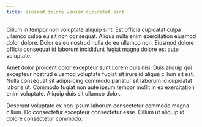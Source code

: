 ```yaml
---
title: eiusmod dolore veniam cupidatat sint
---
```


Cillum in tempor non voluptate aliquip sint. Est officia cupidatat culpa ullamco culpa eu sit non consequat. Aliqua nulla enim exercitation eiusmod dolor dolore. Dolor ea eu nostrud nulla do eu ullamco non. Eiusmod dolore officia consequat id laborum incididunt fugiat magna dolore est aute voluptate.

Amet dolor proident dolor excepteur sunt Lorem duis nisi. Duis aliquip qui excepteur nostrud eiusmod voluptate fugiat sit irure id aliqua cillum sit est. Nulla consequat sit adipisicing commodo pariatur sit laborum id cupidatat laboris ut. Commodo fugiat non aute ipsum tempor mollit in ex exercitation enim voluptate. Aliquip duis sit ullamco dolor.

Deserunt voluptate ex non ipsum laborum consectetur commodo magna cillum. Do consectetur excepteur consectetur esse. Cillum ut aliquip id dolore consectetur commodo.